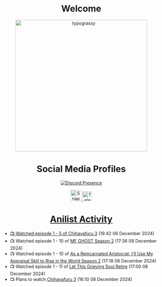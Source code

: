 <div align="center">

# Welcome
<a href="https://github.com/kawarimidoll/typograssy">
    <img alt="typograssy" src="https://typograssy.deno.dev/api?text=%E3%82%88%E3%81%86%E3%81%93%E3%81%9D%E3%81%BF%E3%81%AA%E3%81%95%E3%82%93%20-%20Sheby--&&l0=none&l1=82d9d0&l2=027353&l3=038c4c&l4=01402e&bg=none&frame=none&speed=100&comment=" width="421.99">
</a>

</div>

<div align="center">

# Social Media Profiles

[![Discord Presence](https://lanyard.cnrad.dev/api/612532963938271232)](https://discord.com/users/612532963938271232)


<a href="https://www.snapchat.com/add/a.sheby" title="Snapchat Profile">
    <img src="https://www.freepnglogos.com/uploads/snapchat-logo-png-0.png" width="35" alt="Snapchat Logo" />


<a href="https://t.me/ASheby" title="Telegram Profile">
    <img src="https://www.freepnglogos.com/uploads/telegram-logo-png-0.png" width="30" alt="Telegram Logo" />


</div>

<div align="center">

# Anilist Activity

</div>

<!-- ANILIST_ACTIVITY:start -->

-   📺 Watched episode 1 - 5 of [Chihayafuru 3](https://anilist.co/anime/101215) (19:42 08 December 2024)
-   📺 Watched episode 1 - 10 of [MF GHOST Season 2](https://anilist.co/anime/171642) (17:36 08 December 2024)
-   📺 Watched episode 1 - 10 of [As a Reincarnated Aristocrat, I'll Use My Appraisal Skill to Rise in the World Season 2](https://anilist.co/anime/178434) (17:18 08 December 2024)
-   📺 Watched episode 1 - 11 of [Let This Grieving Soul Retire](https://anilist.co/anime/175019) (17:00 08 December 2024)
-   📺 Plans to watch [Chihayafuru 3](https://anilist.co/anime/101215) (16:10 08 December 2024)

<!-- ANILIST_ACTIVITY:end -->
